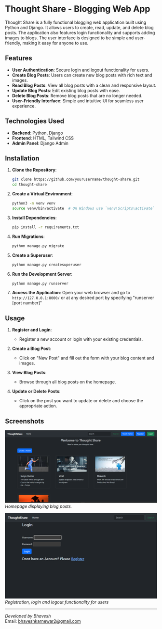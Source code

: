 # Thought Share - Blogging Web App

Thought Share is a fully functional blogging web application built using Python and Django. It allows users to create, read, update, and delete blog posts. The application also features login functionality and supports adding images to blogs. The user interface is designed to be simple and user-friendly, making it easy for anyone to use.

## Features

- **User Authentication**: Secure login and logout functionality for users.
- **Create Blog Posts**: Users can create new blog posts with rich text and images.
- **Read Blog Posts**: View all blog posts with a clean and responsive layout.
- **Update Blog Posts**: Edit existing blog posts with ease.
- **Delete Blog Posts**: Remove blog posts that are no longer needed.
- **User-Friendly Interface**: Simple and intuitive UI for seamless user experience.

## Technologies Used

- **Backend**: Python, Django
- **Frontend**: HTML, Tailwind CSS
- **Admin Panel**: Django Admin

## Installation

1. **Clone the Repository**:
    ```sh
    git clone https://github.com/yourusername/thought-share.git
    cd thought-share
    ```

2. **Create a Virtual Environment**:
    ```sh
    python3 -m venv venv
    source venv/bin/activate  # On Windows use `venv\Scripts\activate`
    ```

3. **Install Dependencies**:
    ```sh
    pip install -r requirements.txt
    ```

4. **Run Migrations**:
    ```sh
    python manage.py migrate
    ```

5. **Create a Superuser**:
    ```sh
    python manage.py createsuperuser
    ```

6. **Run the Development Server**:
    ```sh
    python manage.py runserver
    ```

7. **Access the Application**:
    Open your web browser and go to `http://127.0.0.1:8000/` or at any desired port by specifying "runserver [port number]"

## Usage

1. **Register and Login**:
    - Register a new account or login with your existing credentials.

2. **Create a Blog Post**:
    - Click on "New Post" and fill out the form with your blog content and images.

3. **View Blog Posts**:
    - Browse through all blog posts on the homepage.

4. **Update or Delete Posts**:
    - Click on the post you want to update or delete and choose the appropriate action.

## Screenshots

![Homepage](snapshots/homepage.png)
*Homepage displaying blog posts.*

![Login](snapshots/login.png)
*Registration, login and logout functionality for users*

---

*Developed by Bhavesh*
<br/>
Email: bhaveshkarnewar2@gmail.com
